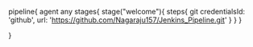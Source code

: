 pipeline{
    agent any
    stages{
        stage("welcome"){
            steps{
                git credentialsId: 'github', url: 'https://github.com/Nagaraju157/Jenkins_Pipeline.git'
            }
        }
    }
    
    
}
